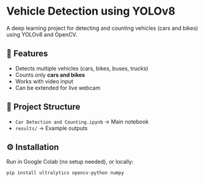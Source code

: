 # Vehicle Detection using YOLOv8  

A deep learning project for detecting and counting vehicles (cars and bikes) using YOLOv8 and OpenCV.  

## 🚀 Features
- Detects multiple vehicles (cars, bikes, buses, trucks)  
- Counts only **cars and bikes**  
- Works with video input  
- Can be extended for live webcam  

## 📂 Project Structure
- `Car Detection and Counting.ipynb` → Main notebook  
- `results/` → Example outputs  

## ⚙️ Installation
Run in Google Colab (no setup needed), or locally:  
```bash
pip install ultralytics opencv-python numpy
